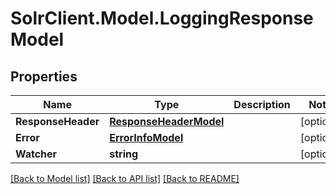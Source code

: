 # SolrClient.Model.LoggingResponseModel

## Properties

Name | Type | Description | Notes
------------ | ------------- | ------------- | -------------
**ResponseHeader** | [**ResponseHeaderModel**](ResponseHeaderModel.md) |  | [optional] 
**Error** | [**ErrorInfoModel**](ErrorInfoModel.md) |  | [optional] 
**Watcher** | **string** |  | [optional] 

[[Back to Model list]](../README.md#documentation-for-models) [[Back to API list]](../README.md#documentation-for-api-endpoints) [[Back to README]](../README.md)

